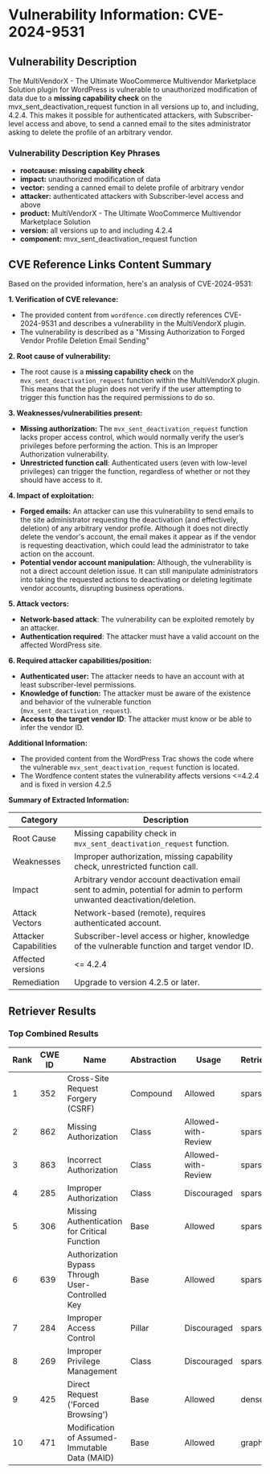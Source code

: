 # Vulnerability Information: CVE-2024-9531

## Vulnerability Description
The MultiVendorX - The Ultimate WooCommerce Multivendor Marketplace Solution plugin for WordPress is vulnerable to unauthorized modification of data due to a **missing capability check** on the mvx_sent_deactivation_request function in all versions up to, and including, 4.2.4. This makes it possible for authenticated attackers, with Subscriber-level access and above, to send a canned email to the sites administrator asking to delete the profile of an arbitrary vendor.

### Vulnerability Description Key Phrases
- **rootcause:** **missing capability check**
- **impact:** unauthorized modification of data
- **vector:** sending a canned email to delete profile of arbitrary vendor
- **attacker:** authenticated attackers with Subscriber-level access and above
- **product:** MultiVendorX - The Ultimate WooCommerce Multivendor Marketplace Solution
- **version:** all versions up to and including 4.2.4
- **component:** mvx_sent_deactivation_request function

## CVE Reference Links Content Summary
Based on the provided information, here's an analysis of CVE-2024-9531:

**1. Verification of CVE relevance:**

*   The provided content from `wordfence.com` directly references CVE-2024-9531 and describes a vulnerability in the MultiVendorX plugin.
*   The vulnerability is described as a "Missing Authorization to Forged Vendor Profile Deletion Email Sending"

**2. Root cause of vulnerability:**

*   The root cause is a **missing capability check** on the `mvx_sent_deactivation_request` function within the MultiVendorX plugin. This means that the plugin does not verify if the user attempting to trigger this function has the required permissions to do so.

**3. Weaknesses/vulnerabilities present:**

*   **Missing authorization:** The `mvx_sent_deactivation_request` function lacks proper access control, which would normally verify the user’s privileges before performing the action. This is an Improper Authorization vulnerability.
*   **Unrestricted function call**: Authenticated users (even with low-level privileges) can trigger the function, regardless of whether or not they should have access to it.

**4. Impact of exploitation:**

*   **Forged emails:** An attacker can use this vulnerability to send emails to the site administrator requesting the deactivation (and effectively, deletion) of any arbitrary vendor profile. Although it does not directly delete the vendor's account, the email makes it appear as if the vendor is requesting deactivation, which could lead the administrator to take action on the account.
*   **Potential vendor account manipulation:** Although, the vulnerability is not a direct account deletion issue. It can still manipulate administrators into taking the requested actions to deactivating or deleting legitimate vendor accounts, disrupting business operations.

**5. Attack vectors:**

*   **Network-based attack**: The vulnerability can be exploited remotely by an attacker.
*   **Authentication required**: The attacker must have a valid account on the affected WordPress site.

**6. Required attacker capabilities/position:**

*   **Authenticated user:** The attacker needs to have an account with at least subscriber-level permissions.
*   **Knowledge of function:** The attacker must be aware of the existence and behavior of the vulnerable function (`mvx_sent_deactivation_request`).
*   **Access to the target vendor ID**: The attacker must know or be able to infer the vendor ID.

**Additional Information:**

*   The provided content from the WordPress Trac shows the code where the vulnerable `mvx_sent_deactivation_request` function is located.
*   The Wordfence content states the vulnerability affects versions <=4.2.4 and is fixed in version 4.2.5

**Summary of Extracted Information:**

| Category                      | Description                                                                                                                                                                               |
| ----------------------------- | ----------------------------------------------------------------------------------------------------------------------------------------------------------------------------------------- |
| Root Cause                   | Missing capability check in `mvx_sent_deactivation_request` function.                                                                                                              |
| Weaknesses                     | Improper authorization, missing capability check, unrestricted function call.                                                                                                           |
| Impact                         | Arbitrary vendor account deactivation email sent to admin, potential for admin to perform unwanted deactivation/deletion.                                                                  |
| Attack Vectors               | Network-based (remote), requires authenticated account.                                                                                                                               |
| Attacker Capabilities          | Subscriber-level access or higher, knowledge of the vulnerable function and target vendor ID.                                                                                    |
| Affected versions             | <= 4.2.4                                                                                                                                                                              |
| Remediation                   | Upgrade to version 4.2.5 or later.                                                                                                                                                   |

## Retriever Results

### Top Combined Results

| Rank | CWE ID | Name | Abstraction | Usage  | Retrievers | Individual Scores |
|------|--------|------|-------------|-------|------------|-------------------|
| 1 | 352 | Cross-Site Request Forgery (CSRF) | Compound | Allowed | sparse | 0.505 |
| 2 | 862 | Missing Authorization | Class | Allowed-with-Review | sparse | 0.503 |
| 3 | 863 | Incorrect Authorization | Class | Allowed-with-Review | sparse | 0.457 |
| 4 | 285 | Improper Authorization | Class | Discouraged | sparse | 0.443 |
| 5 | 306 | Missing Authentication for Critical Function | Base | Allowed | sparse | 0.438 |
| 6 | 639 | Authorization Bypass Through User-Controlled Key | Base | Allowed | sparse | 0.435 |
| 7 | 284 | Improper Access Control | Pillar | Discouraged | sparse | 0.422 |
| 8 | 269 | Improper Privilege Management | Class | Discouraged | sparse | 0.410 |
| 9 | 425 | Direct Request ('Forced Browsing') | Base | Allowed | dense | 0.487 |
| 10 | 471 | Modification of Assumed-Immutable Data (MAID) | Base | Allowed | graph | 0.003 |

